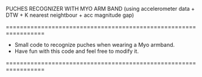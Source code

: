 PUCHES RECOGNIZER WITH MYO ARM BAND (using accelerometer data + DTW + K nearest neightbour + acc magnitude gap)

=================================================================
+ Small code to recognize puches when wearing a Myo armband.
+ Have fun with this code and feel free to modify it.

=================================================================
